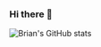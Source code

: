 ### Hi there 👋
![Brian's GitHub stats](https://github-readme-stats.vercel.app/api?username=brianlee9090&hide=contribs,prs)


<!--
**brianlee9090/brianlee9090** is a ✨ _special_ ✨ repository because its `README.md` (this file) appears on your GitHub profile.

- 🔭 I’m currently working on making my version of Snake more fun!
- 🌱 I’m currently learning Python!
- 💬 Ask me about Japanese and Chinese R&B recommendations!
- 📫 How to reach me: linkedIn.com/brianlee9090
- 😄 Pronouns: He/Him
- ⚡ Fun fact: I'm trilingual: English/Chinese/Japanese
-->
